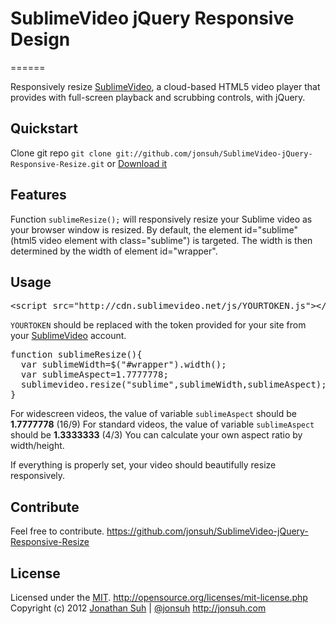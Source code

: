 # SublimeVideo jQuery Responsive Design
======

Responsively resize [SublimeVideo](http://sublimevideo.net), a cloud-based HTML5 video player that provides with full-screen playback and scrubbing controls, with jQuery.

## Quickstart

Clone git repo `git clone git://github.com/jonsuh/SublimeVideo-jQuery-Responsive-Resize.git` or [Download it](https://github.com/jonsuh/SublimeVideo-jQuery-Responsive-Resize/zipball/master)

## Features

Function `sublimeResize();` will responsively resize your Sublime video as your browser window is resized. By default, the element id="sublime" (html5 video element with class="sublime") is targeted. The width is then determined by the width of element id="wrapper".

## Usage

<pre>
&lt;script src=&quot;http://cdn.sublimevideo.net/js/YOURTOKEN.js&quot;&gt;&lt;/script&gt;
</pre>
`YOURTOKEN` should be replaced with the token provided for your site from your [SublimeVideo](http://sublimevideo.net) account.



<pre>
function sublimeResize(){
  var sublimeWidth=$("#wrapper").width();
  var sublimeAspect=1.7777778;
  sublimevideo.resize("sublime",sublimeWidth,sublimeAspect);
}
</pre>
For widescreen videos, the value of variable `sublimeAspect` should be **1.7777778** (16/9)
For standard videos, the value of variable `sublimeAspect` should be **1.3333333** (4/3)
You can calculate your own aspect ratio by width/height.



If everything is properly set, your video should beautifully resize responsively.

## Contribute

Feel free to contribute. https://github.com/jonsuh/SublimeVideo-jQuery-Responsive-Resize

## License

Licensed under the [MIT](http://opensource.org/licenses/mit-license.php). http://opensource.org/licenses/mit-license.php
Copyright (c) 2012 [Jonathan Suh](http://jonsuh.com) | [@jonsuh](https://twitter.com/jonsuh)
http://jonsuh.com